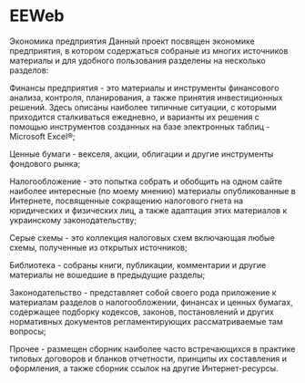 # EEWeb
 Экономика предприятия
 Данный проект посвящен экономике предприятия, в котором содержаться собраные из многих источников материалы и для удобного пользования разделены на несколько разделов:


Финансы предприятия - это материалы и инструменты финансового анализа, контроля, планирования, а также принятия инвестиционных решений. Здесь описаны наиболее типичные ситуации, с которыми приходится сталкиваться ежедневно, и варианты их решения с помощью инструментов созданных на базе электронных таблиц - Microsoft Excel®;
 

Ценные бумаги - векселя, акции, облигации и другие инструменты фондового рынка;
 

Налогообложение - это попытка собрать и обобщить на одном сайте наиболее интересные (по моему мнению) материалы опубликованные в Интернете, посвященные сокращению налогового гнета на юридических и физических лиц, а также адаптация этих материалов к украинскому законодательству;
 

Серые схемы - это коллекция налоговых схем включающая любые схемы, полученные из открытых источников;
 

Библиотека - собраны книги, публикации, комментарии и другие материалы не вошедшие в предыдущие разделы;
 

Законодательство - представляет собой своего рода приложение к материалам разделов о налогообложении, финансах и ценных бумагах, содержащее подборку кодексов, законов, постановлений и других нормативных документов регламентирующих рассматриваемые там вопросы;
 

Прочее - размещен сборник наиболее часто встречающихся в практике типовых договоров и бланков отчетности, принципы их составления и оформления, а также сборник ссылок на другие Интернет-ресурсы.
